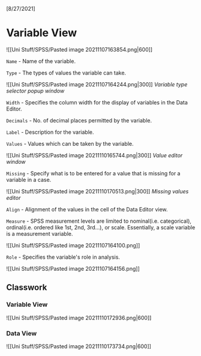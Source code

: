 [8/27/2021]
# Variable View
![[Uni Stuff/SPSS/Pasted image 20211107163854.png|600]]

`Name` - Name of the variable.

`Type` - The types of values the variable can take.

![[Uni Stuff/SPSS/Pasted image 20211107164244.png|300]]
*Variable type selector popup window*

`Width` - Specifies the column width for the display of variables in the Data Editor.

`Decimals` - No. of decimal places permitted by the variable.

`Label` - Description for the variable.

`Values` - Values which can be taken by the variable.

![[Uni Stuff/SPSS/Pasted image 20211110165744.png|300]]
*Value editor window*

`Missing` -  Specify what is to be entered for a value that is missing for a variable in a case.

![[Uni Stuff/SPSS/Pasted image 20211110170513.png|300]]
*Missing values editor*

`Align` - Alignment of the values in the cell of the Data Editor view.

`Measure` - SPSS measurement levels are limited to nominal(i.e. categorical), ordinal(i.e. ordered like 1st, 2nd, 3rd…), or scale. Essentially, a scale variable is a measurement variable.

![[Uni Stuff/SPSS/Pasted image 20211107164100.png]]

`Role` - Specifies the variable's role in analysis. 

![[Uni Stuff/SPSS/Pasted image 20211107164156.png]]

## Classwork 
### Variable View
![[Uni Stuff/SPSS/Pasted image 20211110172936.png|600]]
### Data View
![[Uni Stuff/SPSS/Pasted image 20211110173734.png|600]]